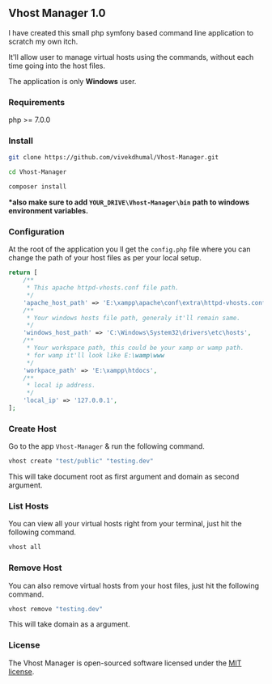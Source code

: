 ## Vhost Manager 1.0

I have created this small php symfony based command line application to scratch my own itch.

It'll allow user to manage virtual hosts using the commands, without each time going into the host files.

The application is only **Windows** user.

### Requirements
php >= 7.0.0

### Install
```bash
git clone https://github.com/vivekdhumal/Vhost-Manager.git

cd Vhost-Manager

composer install
```
**\*also make sure to add `YOUR_DRIVE\Vhost-Manager\bin` path to windows environment variables.**

### Configuration

At the root of the application you ll get the `config.php` file where you can change the path of your host files as per your local setup.
```php
return [
    /**
     * This apache httpd-vhosts.conf file path.
     */
    'apache_host_path' => 'E:\xampp\apache\conf\extra\httpd-vhosts.conf',
    /**
     * Your windows hosts file path, generaly it'll remain same.
     */
    'windows_host_path' => 'C:\Windows\System32\drivers\etc\hosts',
    /**
     * Your workspace path, this could be your xamp or wamp path.
     * for wamp it'll look like E:\wamp\www
     */
    'workpace_path' => 'E:\xampp\htdocs',
    /**
     * local ip address.
     */
    'local_ip' => '127.0.0.1',
];
```

### Create Host
Go to the app `Vhost-Manager` & run the following command.
```bash
vhost create "test/public" "testing.dev"
```
This will take document root as first argument and domain as second argument.

### List Hosts
You can view all your virtual hosts right from your terminal, just hit the following command.
```bash
vhost all
```

### Remove Host
You can also remove virtual hosts from your host files, just hit the following command.
```bash
vhost remove "testing.dev"
```
This will take domain as a argument.

### License
The Vhost Manager is open-sourced software licensed under the [MIT license](https://opensource.org/licenses/MIT).
